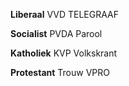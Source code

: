 **Liberaal**
	VVD
	TELEGRAAF

**Socialist**
	PVDA
	Parool

**Katholiek**
	KVP
	Volkskrant

**Protestant**
	Trouw
	VPRO